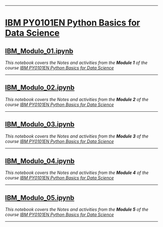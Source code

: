 ___

# [IBM PY0101EN Python Basics for Data Science](https://learning.edx.org/course/course-v1:IBM+PY0101EN+2T2021/home)
## [IBM_Modulo_01.ipynb](https://github.com/PosgradoMNA/actividades-de-aprendizaje-fco-parga/blob/main/IBM/01_PY0101EN/Modulo_01.ipynb)
_This notebook covers the Notes and activities from the **Module 1** of the course [IBM PY0101EN Python Basics for Data Science](https://learning.edx.org/course/course-v1:IBM+PY0101EN+2T2021/home)_ 

___

## [IBM_Modulo_02.ipynb](https://github.com/PosgradoMNA/actividades-de-aprendizaje-fco-parga/blob/main/IBM/01_PY0101EN/Modulo_02.ipynb)
_This notebook covers the Notes and activities from the **Module 2** of the course [IBM PY0101EN Python Basics for Data Science](https://learning.edx.org/course/course-v1:IBM+PY0101EN+2T2021/home)_ 

___

## [IBM_Modulo_03.ipynb](https://github.com/PosgradoMNA/actividades-de-aprendizaje-fco-parga/blob/main/IBM/01_PY0101EN/Modulo_03.ipynb)
_This notebook covers the Notes and activities from the **Module 3** of the course [IBM PY0101EN Python Basics for Data Science](https://learning.edx.org/course/course-v1:IBM+PY0101EN+2T2021/home)_ 
___

## [IBM_Modulo_04.ipynb](https://github.com/PosgradoMNA/actividades-de-aprendizaje-fco-parga/blob/main/IBM/01_PY0101EN/Modulo_04.ipynb)
_This notebook covers the Notes and activities from the **Module 4** of the course [IBM PY0101EN Python Basics for Data Science](https://learning.edx.org/course/course-v1:IBM+PY0101EN+2T2021/home)_ 
___

## [IBM_Modulo_05.ipynb](https://github.com/PosgradoMNA/actividades-de-aprendizaje-fco-parga/blob/main/IBM/01_PY0101EN/Modulo_05.ipynb)
_This notebook covers the Notes and activities from the **Module 5** of the course [IBM PY0101EN Python Basics for Data Science](https://learning.edx.org/course/course-v1:IBM+PY0101EN+2T2021/home)_ 
___
